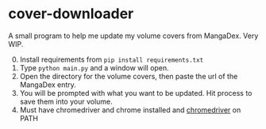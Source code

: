 # cover-downloader
A small program to help me update my volume covers from MangaDex. Very WIP. 

0. Install requirements from `pip install requirements.txt`
1. Type `python main.py` and a window will open. 
2. Open the directory for the volume covers, then paste the url of the MangaDex entry. 
3. You will be prompted with what you want to be updated. Hit process to save them into your volume.
4. Must have chromedriver and chrome installed and [chromedriver](https://developer.chrome.com/docs/chromedriver/downloads) on PATH


